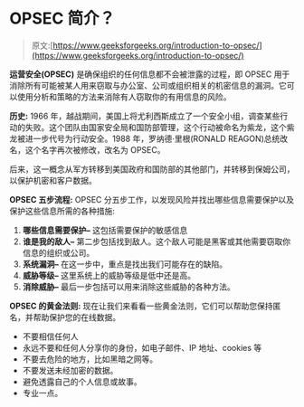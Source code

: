 # OPSEC 简介？

> 原文:[https://www.geeksforgeeks.org/introduction-to-opsec/](https://www.geeksforgeeks.org/introduction-to-opsec/)

**运营安全(OPSEC)** 是确保组织的任何信息都不会被泄露的过程，即 OPSEC 用于消除所有可能被某人用来窃取与办公室、公司或组织相关的机密信息的漏洞。它可以使用分析和策略的方法来消除有人窃取你的有用信息的风险。

**历史:**
1966 年，越战期间，美国上将尤利西斯成立了一个安全小组，调查某些行动的失败。这个团队由国家安全局和国防部管理，这个行动被命名为紫龙，这个紫龙被进一步代号为行动安全。1988 年，罗纳德·里根(RONALD REAGON)总统改名，这个名字再次被修改，改名为 OPSEC。

后来，这一概念从军方转移到美国政府和国防部的其他部门，并转移到保姆公司，以保护机密和客户数据。

**OPSEC 五步流程:**
OPSEC 分五步工作，以发现风险并找出哪些信息需要保护以及保护这些信息所需的各种措施:

1.  **哪些信息需要保护–**
    这包括需要保护的敏感信息
2.  **谁是我的敌人–**
    第二步包括找到敌人。这个敌人可能是黑客或其他需要窃取你信息的组织或公司。
3.  **系统漏洞–**
    在这一步中，重点是找出我们可能存在的缺陷。
4.  **威胁等级–**
    这里系统上的威胁等级是低中还是高。
5.  **消除威胁–**
    最后一步包括可以用来消除这些威胁的各种方法。

**OPSEC 的黄金法则:**
现在让我们来看看一些黄金法则，它们可以帮助您保持匿名，并帮助保护您的在线数据。

*   不要相信任何人
*   永远不要和任何人分享你的身份，如电子邮件、IP 地址、cookies 等
*   不要去危险的地方，比如黑暗之网等。
*   不要发送未经加密的数据。
*   避免透露自己的个人信息或故事。
*   专业一点。